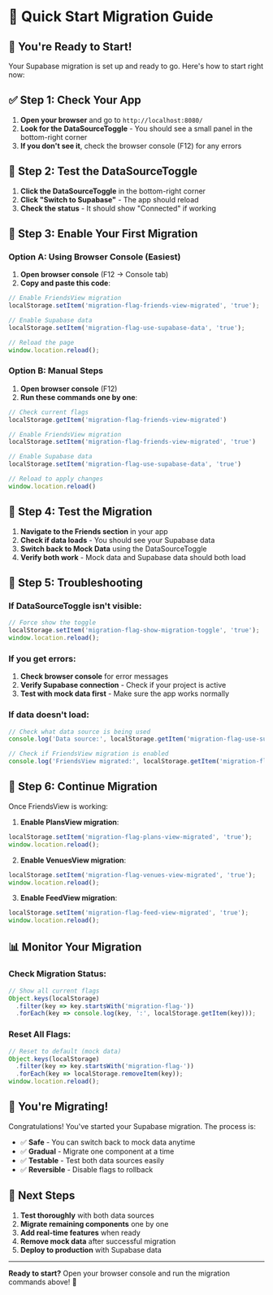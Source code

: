 # 🚀 **Quick Start Migration Guide**

## 🎯 **You're Ready to Start!**

Your Supabase migration is set up and ready to go. Here's how to start right now:

## ✅ **Step 1: Check Your App**

1. **Open your browser** and go to `http://localhost:8080/`
2. **Look for the DataSourceToggle** - You should see a small panel in the bottom-right corner
3. **If you don't see it**, check the browser console (F12) for any errors

## 🎯 **Step 2: Test the DataSourceToggle**

1. **Click the DataSourceToggle** in the bottom-right corner
2. **Click "Switch to Supabase"** - The app should reload
3. **Check the status** - It should show "Connected" if working

## 🚀 **Step 3: Enable Your First Migration**

### **Option A: Using Browser Console (Easiest)**

1. **Open browser console** (F12 → Console tab)
2. **Copy and paste this code**:

```javascript
// Enable FriendsView migration
localStorage.setItem('migration-flag-friends-view-migrated', 'true');

// Enable Supabase data
localStorage.setItem('migration-flag-use-supabase-data', 'true');

// Reload the page
window.location.reload();
```

### **Option B: Manual Steps**

1. **Open browser console** (F12)
2. **Run these commands one by one**:

```javascript
// Check current flags
localStorage.getItem('migration-flag-friends-view-migrated')

// Enable FriendsView migration
localStorage.setItem('migration-flag-friends-view-migrated', 'true')

// Enable Supabase data
localStorage.setItem('migration-flag-use-supabase-data', 'true')

// Reload to apply changes
window.location.reload()
```

## 🎯 **Step 4: Test the Migration**

1. **Navigate to the Friends section** in your app
2. **Check if data loads** - You should see your Supabase data
3. **Switch back to Mock Data** using the DataSourceToggle
4. **Verify both work** - Mock data and Supabase data should both load

## 🔧 **Step 5: Troubleshooting**

### **If DataSourceToggle isn't visible:**
```javascript
// Force show the toggle
localStorage.setItem('migration-flag-show-migration-toggle', 'true');
window.location.reload();
```

### **If you get errors:**
1. **Check browser console** for error messages
2. **Verify Supabase connection** - Check if your project is active
3. **Test with mock data first** - Make sure the app works normally

### **If data doesn't load:**
```javascript
// Check what data source is being used
console.log('Data source:', localStorage.getItem('migration-flag-use-supabase-data'));

// Check if FriendsView migration is enabled
console.log('FriendsView migrated:', localStorage.getItem('migration-flag-friends-view-migrated'));
```

## 🎯 **Step 6: Continue Migration**

Once FriendsView is working:

1. **Enable PlansView migration**:
```javascript
localStorage.setItem('migration-flag-plans-view-migrated', 'true');
window.location.reload();
```

2. **Enable VenuesView migration**:
```javascript
localStorage.setItem('migration-flag-venues-view-migrated', 'true');
window.location.reload();
```

3. **Enable FeedView migration**:
```javascript
localStorage.setItem('migration-flag-feed-view-migrated', 'true');
window.location.reload();
```

## 📊 **Monitor Your Migration**

### **Check Migration Status:**
```javascript
// Show all current flags
Object.keys(localStorage)
  .filter(key => key.startsWith('migration-flag-'))
  .forEach(key => console.log(key, ':', localStorage.getItem(key)));
```

### **Reset All Flags:**
```javascript
// Reset to default (mock data)
Object.keys(localStorage)
  .filter(key => key.startsWith('migration-flag-'))
  .forEach(key => localStorage.removeItem(key));
window.location.reload();
```

## 🎉 **You're Migrating!**

Congratulations! You've started your Supabase migration. The process is:

- ✅ **Safe** - You can switch back to mock data anytime
- ✅ **Gradual** - Migrate one component at a time
- ✅ **Testable** - Test both data sources easily
- ✅ **Reversible** - Disable flags to rollback

## 🚀 **Next Steps**

1. **Test thoroughly** with both data sources
2. **Migrate remaining components** one by one
3. **Add real-time features** when ready
4. **Remove mock data** after successful migration
5. **Deploy to production** with Supabase data

---

**Ready to start?** Open your browser console and run the migration commands above! 🚀 